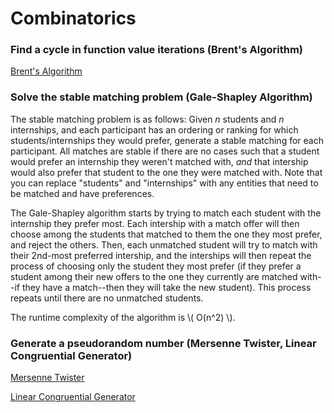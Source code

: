 # Combinatorics

### Find a cycle in function value iterations (Brent's Algorithm)

[Brent's Algorithm](https://en.wikipedia.org/wiki/Brent%27s_method)

### Solve the stable matching problem (Gale-Shapley Algorithm)

The stable matching problem is as follows: Given _n_ students and _n_ internships, and each participant has an ordering or ranking for which students/internships they would prefer, generate a stable matching for each participant. All matches are stable if there are no cases such that a student would prefer an internship they weren't matched with, _and_ that intership would also prefer that student to the one they were matched with. Note that you can replace "students" and "internships" with any entities that need to be matched and have preferences.

The Gale-Shapley algorithm starts by trying to match each student with the internship they prefer most. Each intership with a match offer will then choose among the students that matched to them the one they most prefer, and reject the others. Then, each unmatched student will try to match with their 2nd-most preferred intership, and the interships will then repeat the process of choosing only the student they most prefer (if they prefer a student among their new offers to the one they currently are matched with--if they have a match--then they will take the new student). This process repeats until there are no unmatched students.

The runtime complexity of the algorithm is \\( O(n^2) \\).

### Generate a pseudorandom number (Mersenne Twister, Linear Congruential Generator)

[Mersenne Twister](https://en.wikipedia.org/wiki/Mersenne_Twister)

[Linear Congruential Generator](https://en.wikipedia.org/wiki/Linear_congruential_generator)